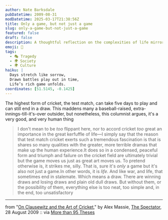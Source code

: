 ```yaml
---
author: Nate Barksdale
pubDatetime: 2009-08-31
modDatetime: 2025-03-17T21:38:56Z
title: Only a game, but not just a game
slug: only-a-game-but-not-just-a-game
featured: false
draft: false
description: A thoughtful reflection on the complexities of life mirrored in the nuances of test match cricket.
emoji: 🏏
tags:
  - 🎭 Tragedy
  - 🌍 Society
  - 🌍 Culture
haiku: |
  Days stretch like sorrow,  
  Drawn battles play out in time,  
  Life’s rich game unfolds.
coordinates: [51.5145, -0.1425]
---
```


The highest form of cricket, the test match, can take five days to play and can still end in a draw. This maddens many a baseball-raised, extra-innings-till-it's-over outsider, but nonetheless, this columnist argues, it's a very good, and very human thing

> I don't mean to be _too_ flippant here, nor to accord cricket _too_ great an importance in the great kerfuffle of life—I simply say that the reason that test match cricket exerts such a tremendous fascination is that is shares so many qualities with the greater, more terrible dramas that make up the human experience.It does so in a condensed, peaceful form and triumph and failure on the cricket field are ultimately trivial but the game moves us just as great art moves us. To pretend otherwise is, it strikes me, silly. That is, sure it's _only_ a game but it's also not just a game.In other words, it is _life_. And like war, and life, that sometimes end in stalemate. Which means a draw. There are winning draws and losing draws and plain old dull draws. But without them, or the possibility of them, everything else is too neat, too simple and, in the end, too unsatisfactory

---

from "[On Clausewitz and the Art of Cricket](https://www.google.com/search?q=%22On%20Clausewitz%20and%20the%20Art%20of%20Cricket%22%20spectator.co.uk)," by Alex Massie, [The Spectator](http://web.archive.org/web/20090903120504/http://www.spectator.co.uk:80/alexmassie/5292426/on-clausewitz-and-the-art-of-cricket.thtml), 28 August 2009 :: via [More than 95 Theses](http://web.archive.org/web/20111012074052/http://ayjay.tumblr.com/post/173828813/i-dont-mean-to-be-too-flippant-here-nor-to)
